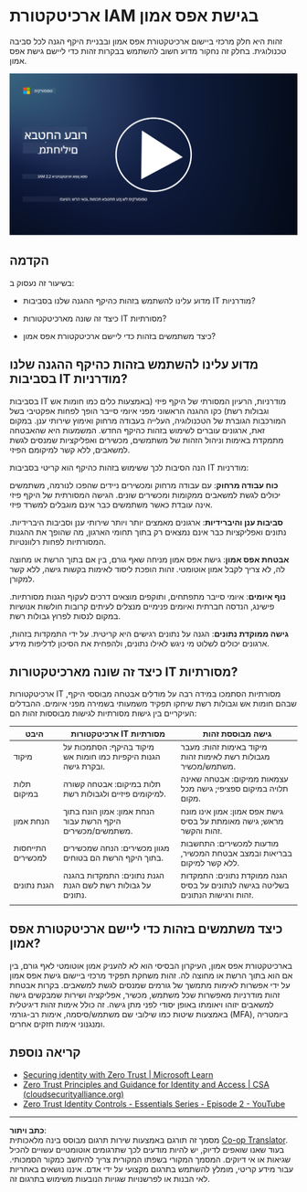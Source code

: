 <!--
CO_OP_TRANSLATOR_METADATA:
{
  "original_hash": "4774a978af123f72ebb872199c4c4d4f",
  "translation_date": "2025-09-03T20:27:04+00:00",
  "source_file": "2.2 IAM zero trust architecture.md",
  "language_code": "he"
}
-->
# ארכיטקטורת IAM בגישת אפס אמון

זהות היא חלק מרכזי ביישום ארכיטקטורת אפס אמון ובבניית היקף הגנה לכל סביבה טכנולוגית. בחלק זה נחקור מדוע חשוב להשתמש בבקרות זהות כדי ליישם גישת אפס אמון.

[![צפו בסרטון](../../translated_images/2-2_placeholder.9ba44fe6f92cd8d7bc51d8447bd20954cc74d8f2a5405402a78e6a42edcbf819.he.png)](https://learn-video.azurefd.net/vod/player?id=69fb20f6-0f81-4660-b6cd-dcd75d34bd98)

## הקדמה

בשיעור זה נעסוק ב:

- מדוע עלינו להשתמש בזהות כהיקף ההגנה שלנו בסביבות IT מודרניות?

- כיצד זה שונה מארכיטקטורות IT מסורתיות?

- כיצד משתמשים בזהות כדי ליישם ארכיטקטורת אפס אמון?

## מדוע עלינו להשתמש בזהות כהיקף ההגנה שלנו בסביבות IT מודרניות?

בסביבות IT מודרניות, הרעיון המסורתי של היקף פיזי (באמצעות כלים כמו חומות אש וגבולות רשת) כקו ההגנה הראשוני מפני איומי סייבר הופך לפחות אפקטיבי בשל המורכבות הגוברת של הטכנולוגיה, העלייה בעבודה מרחוק ואימוץ שירותי ענן. במקום זאת, ארגונים עוברים לשימוש בזהות כהיקף החדש. המשמעות היא שהאבטחה מתמקדת באימות וניהול הזהות של משתמשים, מכשירים ואפליקציות שמנסים לגשת למשאבים, ללא קשר למיקומם הפיזי.

הנה הסיבות לכך ששימוש בזהות כהיקף הוא קריטי בסביבות IT מודרניות:

**כוח עבודה מרחוק**: עם עבודה מרחוק ומכשירים ניידים שהפכו לנורמה, משתמשים יכולים לגשת למשאבים ממקומות ומכשירים שונים. הגישה המסורתית של היקף פיזי אינה עובדת כאשר משתמשים כבר אינם מוגבלים למשרד פיזי.

**סביבות ענן והיברידיות**: ארגונים מאמצים יותר ויותר שירותי ענן וסביבות היברידיות. נתונים ואפליקציות כבר אינם נמצאים רק בתוך תחומי הארגון, מה שהופך את ההגנות המסורתיות לפחות רלוונטיות.

**אבטחת אפס אמון**: גישת אפס אמון מניחה שאף גורם, בין אם בתוך הרשת או מחוצה לה, לא צריך לקבל אמון אוטומטי. זהות הופכת ליסוד לאימות בקשות גישה, ללא קשר למקורן.

**נוף איומים**: איומי סייבר מתפתחים, ותוקפים מוצאים דרכים לעקוף הגנות מסורתיות. פישינג, הנדסה חברתית ואיומים פנימיים מנצלים לעיתים קרובות חולשות אנושיות במקום לנסות לפרוץ גבולות רשת.

**גישה ממוקדת נתונים**: הגנה על נתונים רגישים היא קריטית. על ידי התמקדות בזהות, ארגונים יכולים לשלוט מי ניגש לאילו נתונים, ולהפחית את הסיכון לדליפות מידע.

## כיצד זה שונה מארכיטקטורות IT מסורתיות?

ארכיטקטורות IT מסורתיות הסתמכו במידה רבה על מודלים אבטחה מבוססי היקף, שבהם חומות אש וגבולות רשת שיחקו תפקיד משמעותי בשמירה מפני איומים. ההבדלים העיקריים בין גישות מסורתיות לגישות מבוססות זהות הם:

|      היבט                  |      ארכיטקטורות IT מסורתיות                                                                  |      גישה מבוססת זהות                                                                                     |
|-----------------------------|----------------------------------------------------------------------------------------------------|------------------------------------------------------------------------------------------------------------|
|     מיקוד                  |     מיקוד בהיקף: הסתמכות על הגנות היקפיות כמו חומות אש ובקרת גישה.                              |     מיקוד באימות זהות: מעבר מגבולות רשת לאימות זהות משתמש/מכשיר.                                         |
|     תלות במיקום            |     תלות במיקום: אבטחה קשורה למיקומים פיזיים ולגבולות רשת.                                      |     עצמאות ממיקום: אבטחה שאינה תלויה במיקום ספציפי; גישה מכל מקום.                                       |
|     הנחת אמון              |     הנחת אמון: אמון הונח בתוך היקף הרשת עבור משתמשים/מכשירים.                                   |     גישת אפס אמון: אמון אינו מונח מראש; גישה מאומתת על בסיס זהות והקשר.                                   |
|     התייחסות למכשירים      |     מגוון מכשירים: הנחה שמכשירים בתוך היקף הרשת הם בטוחים.                                       |     מודעות למכשירים: התחשבות בבריאות ובמצב אבטחת המכשיר, ללא קשר למיקום.                                 |
|     הגנת נתונים            |     הגנת נתונים: התמקדות בהגנה על גבולות רשת לשם הגנת נתונים.                                   |     הגנה ממוקדת נתונים: התמקדות בשליטה בגישה לנתונים על בסיס זהות ורגישות הנתונים.                        |
|                             |                                                                                                    |                                                                                                            |

## כיצד משתמשים בזהות כדי ליישם ארכיטקטורת אפס אמון?

בארכיטקטורת אפס אמון, העיקרון הבסיסי הוא לא להעניק אמון אוטומטי לאף גורם, בין אם הוא בתוך הרשת או מחוצה לה. זהות משחקת תפקיד מרכזי ביישום גישת אפס אמון על ידי אפשרות לאימות מתמשך של גורמים שמנסים לגשת למשאבים. בקרות אבטחת זהות מודרניות מאפשרות שכל משתמש, מכשיר, אפליקציה ושירות שמבקשים גישה למשאבים יזוהו ויאומתו באופן יסודי לפני מתן גישה. זה כולל אימות זהות דיגיטלית באמצעות שיטות כמו שילובי שם משתמש/סיסמה, אימות רב-גורמי (MFA), ביומטריה ומנגנוני אימות חזקים אחרים.

## קריאה נוספת

- [Securing identity with Zero Trust | Microsoft Learn](https://learn.microsoft.com/security/zero-trust/deploy/identity?WT.mc_id=academic-96948-sayoung)
- [Zero Trust Principles and Guidance for Identity and Access | CSA (cloudsecurityalliance.org)](https://cloudsecurityalliance.org/artifacts/zero-trust-principles-and-guidance-for-iam/)
- [Zero Trust Identity Controls - Essentials Series - Episode 2 - YouTube](https://www.youtube.com/watch?v=fQZQznIKcGM&list=PLXtHYVsvn_b_gtX1-NB62wNervQx1Fhp4&index=13)

---

**כתב ויתור**:  
מסמך זה תורגם באמצעות שירות תרגום מבוסס בינה מלאכותית [Co-op Translator](https://github.com/Azure/co-op-translator). בעוד שאנו שואפים לדיוק, יש להיות מודעים לכך שתרגומים אוטומטיים עשויים להכיל שגיאות או אי דיוקים. המסמך המקורי בשפתו המקורית צריך להיחשב כמקור הסמכותי. עבור מידע קריטי, מומלץ להשתמש בתרגום מקצועי על ידי אדם. איננו נושאים באחריות לאי הבנות או לפרשנויות שגויות הנובעות משימוש בתרגום זה.